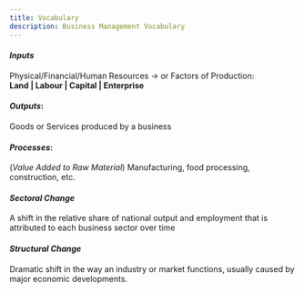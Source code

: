 ```yaml
---
title: Vocabulary
description: Business Management Vocabulary
---
```

#### ___Inputs___
Physical/Financial/Human Resources $\rightarrow$ or Factors of Production: \
__Land | Labour | Capital | Enterprise__

#### ___Outputs___:
Goods or Services produced by a business

#### ___Processes___:
(_Value Added to Raw Material_)
Manufacturing, food processing, construction, etc. 

#### ___Sectoral Change___
A shift in the relative share of national output and employment that is attributed to each business sector over time

#### ___Structural Change___
Dramatic shift in the way an industry or market functions, usually caused by major economic developments. 
